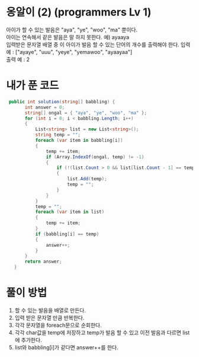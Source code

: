 # 옹알이 (2) (programmers Lv 1)
 아이가 할 수 있는 발음은 "aya", "ye", "woo", "ma" 뿐이다.  
 아이는 연속해서 같은 발음은 말 하지 못한다. 예) ayaaya  
 입력받은 문자열 배열 중 이 아이가 발음 할 수 있는 단어의 개수를 출력해야 한다.
 입력 예 : ["ayaye", "uuu", "yeye", "yemawoo", "ayaayaa"]  
 출력 예 : 2  
# 내가 푼 코드
 ```cs
  public int solution(string[] babbling) {
        int answer = 0;
        string[] ongal = { "aya", "ye", "woo", "ma" };
        for (int i = 0; i < babbling.Length; i++)
        {
            List<string> list = new List<string>();
            string temp = "";
            foreach (var item in babbling[i])
            {
                temp += item;
                if (Array.IndexOf(ongal, temp) != -1)
                {
                    if (!(list.Count > 0 && list[list.Count - 1] == temp))
                    {
                        list.Add(temp);
                        temp = "";
                    }
                }
            }
            temp = "";
            foreach (var item in list)
            {
                temp += item;
            }
            if (babbling[i] == temp)
            {
                answer++;
            }
        }
        return answer;
    }
 ```
# 풀이 방법
 1. 할 수 있는 발음을 배열로 만든다.
 2. 입력 받은 문자열 만큼 반복한다.
 3. 각각 문자열을 foreach문으로 순회한다.
 4. 각각 char값을 temp에 저장하고 temp가 발음 할 수 있고 이전 발음과 다르면 list에 추가한다.
 5. list와 babbling[i]가 같다면 answer++를 한다.

